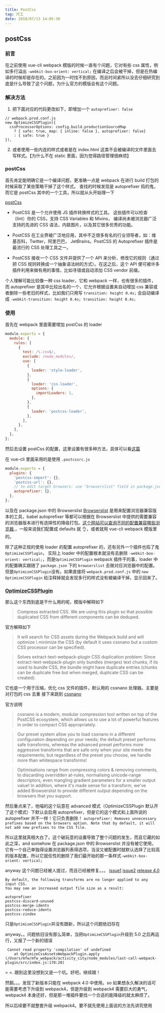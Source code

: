 ```yaml
---
title: PostCss
tag: 尺工
date: 2018/07/13 14:05:30
---
```


<p></p>

## postCss

### 前言

在之前使用 vue-cli webpack 模版的时候一直有个问题，它对有些 css 属性，例如多行溢出 `-webkit-box-orient: vertical;` 在编译之后会被干掉，但是在热编译的时候却是存在的。之前因为一时找不到原因，而且时间紧所以没去仔细研究到底是什么导致了这个问题，为什么官方的模版会有这个问题。

### 解决方法

1. 把下面对应的代码更改如下，即增加一个 `autoprefixer: false`

```
// webpack.prod.conf.js
new OptimizeCSSPlugin({
  cssProcessorOptions: config.build.productionSourceMap
    ? { safe: true, map: { inline: false }, autoprefixer: false}
    : { safe: true }
}),
```

2. 或者使用一些内连的样式或者是在 index.html 这类不会被编译的文件里面去写样式。【为什么不在 static 里面，因为觉得路径管理很麻烦】

### postCss

首先肯定能明确它是一个编译问题，更准确一点是 webpack 在进行 build 打包的时候采取了某些策略干掉了这个样式。
查找的时候发现是 autoprefixer 捣的鬼，而它是 postCss 其中的一个工具，所以就从头开始理一下

[postCss](https://github.com/postcss/postcss)

- PostCSS 是一个允许使用 JS 插件转换样式的工具。 这些插件可以检查（lint）你的 CSS，支持 CSS Variables 和 Mixins， 编译尚未被浏览器广泛支持的先进的 CSS 语法，内联图片，以及其它很多优秀的功能。

- PostCSS 在工业界被广泛地应用，其中不乏很多有名的行业领导者，如：维基百科，Twitter，阿里巴巴， JetBrains。PostCSS 的 Autoprefixer 插件是最流行的 CSS 处理工具之一。

- PostCSS 接收一个 CSS 文件并提供了一个 API 来分析、修改它的规则（通过把 CSS 规则转换成一个抽象语法树的方式）。在这之后，这个 API 便可被许多插件利用来做有用的事情，比如寻错或自动添加 CSS vendor 前缀。

个人理解可能比较像一种 css loader，它和 webpack 一样，也有很多的插件，而 autoprefixer 是其中比较出名的一个，它允许根据设置来自动增加 css 兼容或者删除一些老旧的样式，比如我们只用写 `transition: height 0.4s;` 会自动编译成 `-webkit-transition: height 0.4s; transition: height 0.4s;`

### 使用

首先在 webpack 里面需要增加 postCss 的 loader

```js
module.exports = {
  module: {
    rules: [
      {
        test: /\.css$/,
        exclude: /node_modules/,
        use: [
          {
            loader: 'style-loader',
          },
          {
            loader: 'css-loader',
            options: {
              importLoaders: 1,
            },
          },
          {
            loader: 'postcss-loader',
          },
        ],
      },
    ],
  },
};
```

然后去设置 postCss 的配置，这里设置有很多种方法，具体可以看[这篇](https://github.com/michael-ciniawsky/postcss-load-config)

在 vue-cli 里面采用的是使用 `.postcssrc.js`

```js
module.exports = {
  plugins: {
    'postcss-import': {},
    'postcss-url': {},
    // to edit target browsers: use "browserslist" field in package.json
    autoprefixer: {},
  },
};
```

以及在 package.json 中的 Browserslist
[Browserslist](https://github.com/browserslist/browserslist) 是用来配置浏览器兼容版本的工具，babel autoprefixer 等都可以根据在 Browserslist 中提供的需要兼容的浏览器版本进行有选择性的降级打包。[这个网站可以查询不同的配置兼容哪些浏览器 ](http://browserl.ist/?q=defaults)，一般来说我们配置成 defaults 就 👌，或者就用 vue-cli webpack 模版里的。

除了这种正规的使用 loader 的配置 autoprefixer 的，还有另外一个插件也捣了鬼 `OptimizeCSSPlugin`，
实际上 loader 中的配置根本就没有去删除 `-webkit-box-orient: vertical;`，而是`OptimizeCSSPlugin` webpack 插件干的事，loader 中的配置确实跟随了 `package.json` 下的 `browserslist` 去做对应浏览器中的配置。但是`OptimizeCSSPlugin`没有。如果直接将 `webpack.prod.conf.js` 中的 `new OptimizeCSSPlugin` 给注释掉就会发现多行的样式没有被编译干掉，显示回来了。

### [OptimizeCSSPlugin](https://github.com/NMFR/optimize-css-assets-webpack-plugin)

那么这个东西到底是干什么用的呢，模版中解释如下

> Compress extracted CSS. We are using this plugin so that possible duplicated CSS from different components can be deduped.

官方解释如下

> It will search for CSS assets during the Webpack build and will optimize \ minimize the CSS (by default it uses cssnano but a custom CSS processor can be specified).

> Solves extract-text-webpack-plugin CSS duplication problem:
> Since extract-text-webpack-plugin only bundles (merges) text chunks, if its used to bundle CSS, the bundle might have duplicate entries (chunks can be duplicate free but when merged, duplicate CSS can be created).

它也是一个用于压缩，优化 css 文件的插件，默认用的 cssnano 处理器。主要是对打包的 css 去重
接下来跳到 [cssnano](https://github.com/cssnano/cssnano)

官方说明

> cssnano is a modern, modular compression tool written on top of the PostCSS ecosystem, which allows us to use a lot of powerful features in order to compact CSS appropriately.

> Our preset system allow you to load cssnano in a different configuration depending on your needs; the default preset performs safe transforms, whereas the advanced preset performs more aggressive transforms that are safe only when your site meets the requirements; but regardless of the preset you choose, we handle more than whitespace transforms!

> Optimisations range from compressing colors & removing comments, to discarding overridden at-rules, normalising unicode-range descriptors, even mangling gradient parameters for a smaller output value! In addition, where it's made sense for a transform, we've added Browserslist to provide different output depending on the browsers that you support.

然后重点来了，他喵的这个玩意在 advanced 模式（OptimizeCSSPlugin 默认开了这个模式）下默认会启用 autoprefixer，但是它的这个模式和上面所说的 autoprefixer 并不一样！它只负责删除！
`autoprefixer: Removes unnecessary prefixes based on the browsers option. Note that by default, it will not add new prefixes to the CSS file.`

所以这里就真相大白了。这个破玩意的设置导致了整个问题的发生，而且它藏的如此之深，and somehow 在 package.json 中的 Browserslist 并没有被它使用，它有一个自己单独得设置浏览器列表得选项，当没又被配置时就默认选择了比较高的版本配置，所以它就任性的删除了我们最开始的那一条样式`-webkit-box-orient: vertical;`

anyway 这个问题已经被人提过，而且已经被修复。。。
[issue1](https://github.com/webpack-contrib/css-loader/issues/281)
[issue2](https://github.com/cssnano/cssnano/issues/252)
[release 4.0](https://github.com/cssnano/cssnano/releases/tag/v4.0.0-rc.0)

```
By default, the following transforms are no longer applied to any input CSS.
You may see an increased output file size as a result:

autoprefixer
postcss-discard-unused
postcss-merge-idents
postcss-reduce-idents
postcss-zindex
```

只是`OptimizeCSSPlugin`并没有跟新，所以这个问题依旧存在

anyway。。问题依旧没有那么简单，当把`OptimizeCSSPlugin`升级到 5.0 之后再运行，又报了一个新的错误

```
 Cannot read property 'compilation' of undefined
    at OptimizeCssAssetsWebpackPlugin.apply (/Users/mfw/mfw_webpack/activity_city/node_modules/last-call-webpack-plugin/src/index.js:170:20)
```

= =. 跟到这里没想到又是一个坑。好吧，继续跟！

然鹅。。。发现了新版本只能在 webpack 4.0 中使用。so 如果想永久解决的话可能需要考虑下升级到 webpack4，但是升级到 webpack4 需要巨大的勇气，webpack4 本身还好，但是那一堆插件要找一个合适的能降级的就太麻烦了。

所以后续要不就整套升级 webpack4。要不就先使用上面说的方法先讲究使用
